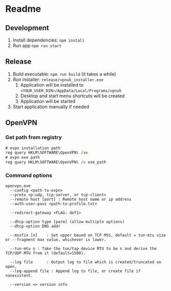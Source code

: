 # Readme

## Development

1. Install dependencies: `npm install`
1. Run app `npm run start`

## Release

1. Build executable: `npm run build` (it takes a while)
1. Run installer: `release/vpnuk_installer.exe`
   1. Application will be installed to `<YOUR_USER_DIR>/AppData/Local/Programs/vpnuk`
   1. Desktop and start menu shortcuts will be created
   1. Application will be started
1. Start application manually if needed

## OpenVPN

### Get path from registry

```ps
# ovpn installation path
reg query HKLM\SOFTWARE\OpenVPN\ /ve
# ovpn exe path
reg query HKLM\SOFTWARE\OpenVPN\ /v exe_path
```

### Command options

```text
openvpn.exe
  --config <path-to-ovpn>
  --proto <p:udp, tcp-server, or tcp-client>
  --remote host [port] : Remote host name or ip address
  --auth-user-pass <path-to-profile.txt>
  
  --redirect-gateway <FLAG: def1>
  
  --dhcp-option type [parm] (allow multiple options)
  --dhcp-option DNS addr

  --mssfix [n]    : Set upper bound on TCP MSS, default = tun-mtu size or --fragment max value, whichever is lower.

  --tun-mtu n : Take the tun/tap device MTU to be n and derive the TCP/UDP MTU from it (default=1500).

  --log file      : Output log to file which is created/truncated on open.
  --log-append file : Append log to file, or create file if nonexistent.

  --version => version info
```
